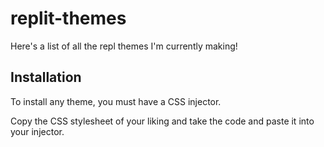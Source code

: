 # replit-themes
Here's a list of all the repl themes I'm currently making!


## Installation
To install any theme, you must have a CSS injector.

Copy the CSS stylesheet of your liking and take the code and paste it into your injector.
